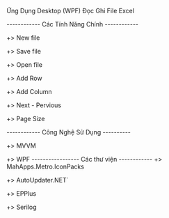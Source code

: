 Ứng Dụng Desktop (WPF) Đọc Ghi File Excel 

------------ Các Tính Năng Chính ------------

+> New file 

+> Save file 

+> Open file 

+> Add Row

+> Add Column

+> Next - Pervious 

+> Page Size

------------ Công Nghệ Sử Dụng ----------

+> MVVM

+> WPF
----------------- Các thư viện ------------ 
+> MahApps.Metro.IconPacks

+> AutoUpdater.NET` 

+> EPPlus

+> Serilog

